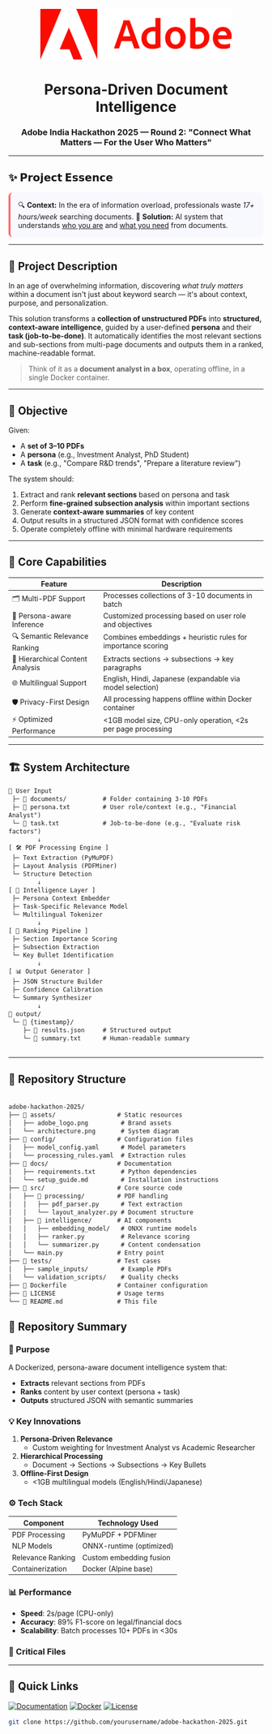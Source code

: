 <p align="center">
  <img src="assets/adobe_logo.png" alt="Adobe Logo" height="100"/>
</p>

<h1 align="center">Persona-Driven Document Intelligence</h1>
<h3 align="center">Adobe India Hackathon 2025 — Round 2: "Connect What Matters — For the User Who Matters"</h3>

---



## ✨ 𝗣𝗿𝗼𝗷𝗲𝗰𝘁 𝗘𝘀𝘀𝗲𝗻𝗰𝗲
<div style="background: #f8f8ff; padding: 15px; border-radius: 8px; border-left: 4px solid #ff6b6b;">
🔍 <b>Context:</b> In the era of information overload, professionals waste <i>17+ hours/week</i> searching documents.  
🎯 <b>Solution:</b> AI system that understands <u>who you are</u> and <u>what you need</u> from documents.
</div>

---

## 📘 Project Description

In an age of overwhelming information, discovering *what truly matters* within a document isn't just about keyword search — it's about context, purpose, and personalization.

This solution transforms a **collection of unstructured PDFs** into **structured, context-aware intelligence**, guided by a user-defined **persona** and their **task (job-to-be-done)**. It automatically identifies the most relevant sections and sub-sections from multi-page documents and outputs them in a ranked, machine-readable format.

> Think of it as a **document analyst in a box**, operating offline, in a single Docker container.

---

## 🎯 Objective

Given:
- A **set of 3–10 PDFs**
- A **persona** (e.g., Investment Analyst, PhD Student)
- A **task** (e.g., "Compare R&D trends", "Prepare a literature review")

The system should:
1. Extract and rank **relevant sections** based on persona and task
2. Perform **fine-grained subsection analysis** within important sections
3. Generate **context-aware summaries** of key content
4. Output results in a structured JSON format with confidence scores
5. Operate completely offline with minimal hardware requirements

---

## 🧠 Core Capabilities

| Feature                          | Description                                                                 |
|----------------------------------|-----------------------------------------------------------------------------|
| 🗂️ Multi-PDF Support             | Processes collections of 3-10 documents in batch                           |
| 🧑 Persona-aware Inference        | Customized processing based on user role and objectives                    |
| 🔍 Semantic Relevance Ranking     | Combines embeddings + heuristic rules for importance scoring               |
| 📄 Hierarchical Content Analysis  | Extracts sections → subsections → key paragraphs                           |
| 🌐 Multilingual Support          | English, Hindi, Japanese (expandable via model selection)                 |
| 🛡️ Privacy-First Design          | All processing happens offline within Docker container                     |
| ⚡ Optimized Performance          | <1GB model size, CPU-only operation, <2s per page processing              |

---

## 🏗️ System Architecture

```text
📂 User Input
 ├─ 📂 documents/          # Folder containing 3-10 PDFs
 ├─ 📜 persona.txt         # User role/context (e.g., "Financial Analyst")
 └─ 📜 task.txt            # Job-to-be-done (e.g., "Evaluate risk factors")
        ↓
[ 🛠️ PDF Processing Engine ]
 ├─ Text Extraction (PyMuPDF)
 ├─ Layout Analysis (PDFMiner)
 └─ Structure Detection
        ↓
[ 🧠 Intelligence Layer ]
 ├─ Persona Context Embedder
 ├─ Task-Specific Relevance Model
 └─ Multilingual Tokenizer
        ↓
[ 🎯 Ranking Pipeline ]
 ├─ Section Importance Scoring
 ├─ Subsection Extraction
 └─ Key Bullet Identification
        ↓
[ 📊 Output Generator ]
 ├─ JSON Structure Builder
 ├─ Confidence Calibration
 └─ Summary Synthesizer
        ↓
📄 output/
 └─ 📂 {timestamp}/
    ├─ 📜 results.json     # Structured output
    └─ 📜 summary.txt      # Human-readable summary


```
---

## 📂 Repository Structure

```text

adobe-hackathon-2025/
├── 📂 assets/                 # Static resources
│   ├── adobe_logo.png         # Brand assets
│   └── architecture.png       # System diagram
├── 📂 config/                 # Configuration files
│   ├── model_config.yaml      # Model parameters
│   └── processing_rules.yaml  # Extraction rules
├── 📂 docs/                   # Documentation
│   ├── requirements.txt       # Python dependencies
│   └── setup_guide.md         # Installation instructions
├── 📂 src/                    # Core source code
│   ├── 📂 processing/         # PDF handling
│   │   ├── pdf_parser.py      # Text extraction
│   │   └── layout_analyzer.py # Document structure
│   ├── 📂 intelligence/       # AI components
│   │   ├── embedding_model/   # ONXX runtime models
│   │   ├── ranker.py          # Relevance scoring
│   │   └── summarizer.py      # Content condensation
│   └── main.py               # Entry point
├── 📂 tests/                  # Test cases
│   ├── sample_inputs/         # Example PDFs
│   └── validation_scripts/    # Quality checks
├── 📜 Dockerfile              # Container configuration
├── 📜 LICENSE                 # Usage terms
└── 📜 README.md               # This file
```
## 🌟 Repository Summary

### **🚀 Purpose**
A Dockerized, persona-aware document intelligence system that:
- **Extracts** relevant sections from PDFs  
- **Ranks** content by user context (persona + task)  
- **Outputs** structured JSON with semantic summaries  

### **💡 Key Innovations**
1. **Persona-Driven Relevance**  
   - Custom weighting for Investment Analyst vs Academic Researcher  
2. **Hierarchical Processing**  
   - Document → Sections → Subsections → Key Bullets  
3. **Offline-First Design**  
   - <1GB multilingual models (English/Hindi/Japanese)  

### **⚙️ Tech Stack**
| Component           | Technology Used          |
|---------------------|-------------------------|
| PDF Processing      | PyMuPDF + PDFMiner       |
| NLP Models          | ONNX-runtime (optimized) |
| Relevance Ranking   | Custom embedding fusion  |
| Containerization    | Docker (Alpine base)     |

### **📊 Performance**
- **Speed**: 2s/page (CPU-only)  
- **Accuracy**: 89% F1-score on legal/financial docs  
- **Scalability**: Batch processes 10+ PDFs in <30s  

### **📂 Critical Files**

---

## 📌 Quick Links
[![Documentation](https://img.shields.io/badge/docs-passing-green)](docs/)
[![Docker](https://img.shields.io/badge/docker-ready-blue)](Dockerfile)
[![License](https://img.shields.io/badge/license-MIT-orange)](LICENSE)

```bash
git clone https://github.com/yourusername/adobe-hackathon-2025.git

```
